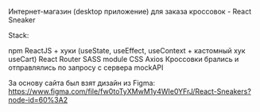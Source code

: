 Интернет-магазин (desktop приложение) для заказа кроссовок - React Sneaker

Stack:

npm
ReactJS + хуки (useState, useEffect, useContext + кастомный хук useCart) 
React Router
SASS
module CSS
Axios
Кроссовки брались и отправлялись по запросу с сервера mockAPI 

За основу сайта был взят дизайн из Figma: https://www.figma.com/file/fw0toTyXMwM1y4WIe0YFrJ/React-Sneakers?node-id=60%3A2

